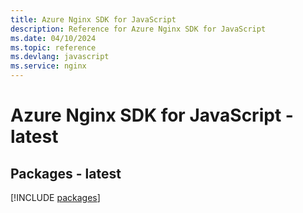 ```yaml
---
title: Azure Nginx SDK for JavaScript
description: Reference for Azure Nginx SDK for JavaScript
ms.date: 04/10/2024
ms.topic: reference
ms.devlang: javascript
ms.service: nginx
---
```

# Azure Nginx SDK for JavaScript - latest
## Packages - latest
[!INCLUDE [packages](nginx-index.md)]